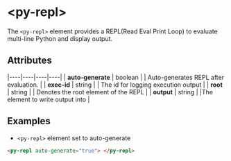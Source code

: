 # &lt;py-repl&gt;

The `<py-repl>` element provides a REPL(Read Eval Print Loop) to evaluate multi-line Python and display output.

## Attributes

|----|----|----|----|
| **auto-generate** | boolean |    | Auto-generates REPL after evaluation. |
| **exec-id** | string |    | The id for logging execution output |
| **root** | string |    | Denotes the root element of the REPL |
| **output** | string |    |The element to write output into |

## Examples

- `<py-repl>` element set to auto-generate
```html
<py-repl auto-generate="true"> </py-repl>
```
